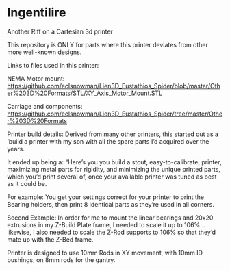 # Ingentilire
Another Riff on a Cartesian 3d printer

This repository is ONLY for parts where this printer deviates from other more well-known designs. 

Links to files used in this printer:

NEMA Motor mount:
https://github.com/eclsnowman/Lien3D_Eustathios_Spider/blob/master/Other%203D%20Formats/STL/XY_Axis_Motor_Mount.STL

Carriage and components: 
https://github.com/eclsnowman/Lien3D_Eustathios_Spider/tree/master/Other%203D%20Formats


Printer build details:
Derived from many other printers, this started out as a ‘build a printer with my son with all the spare parts I’d acquired over the years. 

It ended up being a: “Here’s you you build a stout, easy-to-calibrate, printer, maximizing metal parts for rigidity, and minimizing the unique printed parts, which you’d print several of, once your available printer was tuned as best as it could be. 

For example: You get your settings correct for your printer to print the Bearing holders, then print 8 identical parts as they’re used in all corners. 

Second Example: In order for me to mount the linear bearings and 20x20 extrusions in my Z-Build Plate frame, I needed to scale it up to 106%…likewise, I also needed to scale the Z-Rod supports to 106% so that they’d mate up with the Z-Bed frame. 

Printer is designed to use 10mm Rods in XY movement, with 10mm ID bushings, on 8mm rods for the gantry.